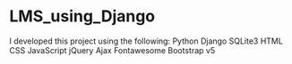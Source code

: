 # LMS_using_Django
I developed this project using the following:  Python Django SQLite3 HTML CSS JavaScript jQuery Ajax Fontawesome Bootstrap v5
